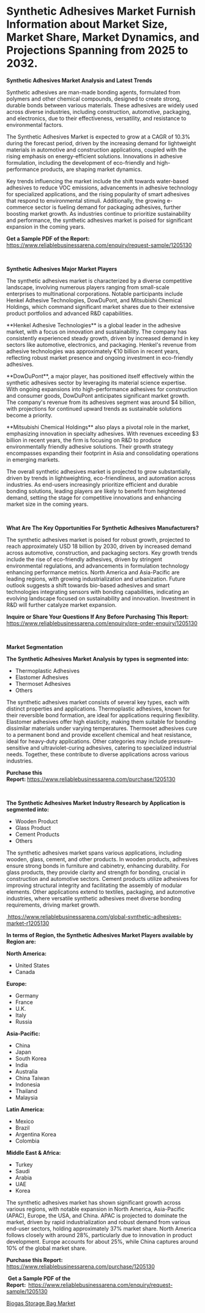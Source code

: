 <p><h1>Synthetic Adhesives Market Furnish Information about Market Size, Market Share, Market Dynamics, and Projections Spanning from 2025 to 2032.</h1></p><p><strong>Synthetic Adhesives Market Analysis and Latest Trends</strong></p>
<p><p>Synthetic adhesives are man-made bonding agents, formulated from polymers and other chemical compounds, designed to create strong, durable bonds between various materials. These adhesives are widely used across diverse industries, including construction, automotive, packaging, and electronics, due to their effectiveness, versatility, and resistance to environmental factors.</p><p>The Synthetic Adhesives Market is expected to grow at a CAGR of 10.3% during the forecast period, driven by the increasing demand for lightweight materials in automotive and construction applications, coupled with the rising emphasis on energy-efficient solutions. Innovations in adhesive formulation, including the development of eco-friendly and high-performance products, are shaping market dynamics. </p><p>Key trends influencing the market include the shift towards water-based adhesives to reduce VOC emissions, advancements in adhesive technology for specialized applications, and the rising popularity of smart adhesives that respond to environmental stimuli. Additionally, the growing e-commerce sector is fueling demand for packaging adhesives, further boosting market growth. As industries continue to prioritize sustainability and performance, the synthetic adhesives market is poised for significant expansion in the coming years.</p></p>
<p><strong>Get a Sample PDF of the Report:&nbsp;</strong> <a href="https://www.reliablebusinessarena.com/enquiry/request-sample/1205130?utm_campaign=3492&utm_medium=2&utm_source=Github&utm_content=ia&utm_term=01042025&utm_id=synthetic-adhesives">https://www.reliablebusinessarena.com/enquiry/request-sample/1205130</a></p>
<p>&nbsp;</p>
<p><strong>Synthetic Adhesives Major Market Players</strong></p>
<p><p>The synthetic adhesives market is characterized by a diverse competitive landscape, involving numerous players ranging from small-scale enterprises to multinational corporations. Notable participants include Henkel Adhesive Technologies, DowDuPont, and Mitsubishi Chemical Holdings, which command significant market shares due to their extensive product portfolios and advanced R&D capabilities.</p><p>**Henkel Adhesive Technologies** is a global leader in the adhesive market, with a focus on innovation and sustainability. The company has consistently experienced steady growth, driven by increased demand in key sectors like automotive, electronics, and packaging. Henkel's revenue from adhesive technologies was approximately €10 billion in recent years, reflecting robust market presence and ongoing investment in eco-friendly adhesives.</p><p>**DowDuPont**, a major player, has positioned itself effectively within the synthetic adhesives sector by leveraging its material science expertise. With ongoing expansions into high-performance adhesives for construction and consumer goods, DowDuPont anticipates significant market growth. The company's revenue from its adhesives segment was around $4 billion, with projections for continued upward trends as sustainable solutions become a priority.</p><p>**Mitsubishi Chemical Holdings** also plays a pivotal role in the market, emphasizing innovation in specialty adhesives. With revenues exceeding $3 billion in recent years, the firm is focusing on R&D to produce environmentally friendly adhesive solutions. Their growth strategy encompasses expanding their footprint in Asia and consolidating operations in emerging markets.</p><p>The overall synthetic adhesives market is projected to grow substantially, driven by trends in lightweighting, eco-friendliness, and automation across industries. As end-users increasingly prioritize efficient and durable bonding solutions, leading players are likely to benefit from heightened demand, setting the stage for competitive innovations and enhancing market size in the coming years.</p></p>
<p>&nbsp;</p>
<p><strong>What Are The Key Opportunities For Synthetic Adhesives Manufacturers?</strong></p>
<p><p>The synthetic adhesives market is poised for robust growth, projected to reach approximately USD 18 billion by 2030, driven by increased demand across automotive, construction, and packaging sectors. Key growth trends include the rise of eco-friendly adhesives, driven by stringent environmental regulations, and advancements in formulation technology enhancing performance metrics. North America and Asia-Pacific are leading regions, with growing industrialization and urbanization. Future outlook suggests a shift towards bio-based adhesives and smart technologies integrating sensors with bonding capabilities, indicating an evolving landscape focused on sustainability and innovation. Investment in R&D will further catalyze market expansion.</p></p>
<p><strong>Inquire or Share Your Questions If Any Before Purchasing This Report:</strong> <a href="https://www.reliablebusinessarena.com/enquiry/pre-order-enquiry/1205130?utm_campaign=3492&utm_medium=2&utm_source=Github&utm_content=ia&utm_term=01042025&utm_id=synthetic-adhesives">https://www.reliablebusinessarena.com/enquiry/pre-order-enquiry/1205130</a></p>
<p>&nbsp;</p>
<p><strong>Market Segmentation</strong></p>
<p><strong>The Synthetic Adhesives Market Analysis by types is segmented into:</strong></p>
<p><ul><li>Thermoplastic Adhesives</li><li>Elastomer Adhesives</li><li>Thermoset Adhesives</li><li>Others</li></ul></p>
<p><p>The synthetic adhesives market consists of several key types, each with distinct properties and applications. Thermoplastic adhesives, known for their reversible bond formation, are ideal for applications requiring flexibility. Elastomer adhesives offer high elasticity, making them suitable for bonding dissimilar materials under varying temperatures. Thermoset adhesives cure to a permanent bond and provide excellent chemical and heat resistance, ideal for heavy-duty applications. Other categories may include pressure-sensitive and ultraviolet-curing adhesives, catering to specialized industrial needs. Together, these contribute to diverse applications across various industries.</p></p>
<p><strong>Purchase this Report:&nbsp;</strong><a href="https://www.reliablebusinessarena.com/purchase/1205130?utm_campaign=3492&utm_medium=2&utm_source=Github&utm_content=ia&utm_term=01042025&utm_id=synthetic-adhesives">https://www.reliablebusinessarena.com/purchase/1205130</a></p>
<p>&nbsp;</p>
<p><strong>The Synthetic Adhesives Market Industry Research by Application is segmented into:</strong></p>
<p><ul><li>Wooden Product</li><li>Glass Product</li><li>Cement Products</li><li>Others</li></ul></p>
<p><p>The synthetic adhesives market spans various applications, including wooden, glass, cement, and other products. In wooden products, adhesives ensure strong bonds in furniture and cabinetry, enhancing durability. For glass products, they provide clarity and strength for bonding, crucial in construction and automotive sectors. Cement products utilize adhesives for improving structural integrity and facilitating the assembly of modular elements. Other applications extend to textiles, packaging, and automotive industries, where versatile synthetic adhesives meet diverse bonding requirements, driving market growth.</p></p>
<p><a href="https://www.reliablebusinessarena.com/global-synthetic-adhesives-market-r1205130?utm_campaign=3492&utm_medium=2&utm_source=Github&utm_content=ia&utm_term=01042025&utm_id=synthetic-adhesives">&nbsp;https://www.reliablebusinessarena.com/global-synthetic-adhesives-market-r1205130</a></p>
<p><strong>In terms of Region, the Synthetic Adhesives Market Players available by Region are:</strong></p>
<p>
    <p> <strong> North America: </strong>
        <ul>
            <li>United States</li>
            <li>Canada</li>
        </ul>
        </p> 
    <p> <strong> Europe: </strong>
        <ul>
            <li>Germany</li>
            <li>France</li>
            <li>U.K.</li>
            <li>Italy</li>
            <li>Russia</li>
        </ul>
        </p> 
    <p> <strong> Asia-Pacific: </strong>
        <ul>
            <li>China</li>
            <li>Japan</li>
            <li>South Korea</li>
            <li>India</li>
            <li>Australia</li>
            <li>China Taiwan</li>
            <li>Indonesia</li>
            <li>Thailand</li>
            <li>Malaysia</li>
        </ul>
        </p> 
    <p> <strong> Latin America: </strong>
        <ul>
            <li>Mexico</li>
            <li>Brazil</li>
            <li>Argentina Korea</li>
            <li>Colombia</li>
        </ul>
        </p> 
    <p> <strong> Middle East & Africa: </strong>
        <ul>
            <li>Turkey</li>
            <li>Saudi</li>
            <li>Arabia</li>
            <li>UAE</li>
            <li>Korea</li>
        </ul>
    </p>
    </p>
<p><p>The synthetic adhesives market has shown significant growth across various regions, with notable expansion in North America, Asia-Pacific (APAC), Europe, the USA, and China. APAC is projected to dominate the market, driven by rapid industrialization and robust demand from various end-user sectors, holding approximately 37% market share. North America follows closely with around 28%, particularly due to innovation in product development. Europe accounts for about 25%, while China captures around 10% of the global market share.</p></p>
<p><strong>Purchase this Report: </strong><a href="https://www.reliablebusinessarena.com/purchase/1205130?utm_campaign=3492&utm_medium=2&utm_source=Github&utm_content=ia&utm_term=01042025&utm_id=synthetic-adhesives">https://www.reliablebusinessarena.com/purchase/1205130</a></p>
<p>&nbsp;<strong>Get a Sample PDF of the Report:&nbsp;&nbsp;</strong><a href="https://www.reliablebusinessarena.com/enquiry/request-sample/1205130?utm_campaign=3492&utm_medium=2&utm_source=Github&utm_content=ia&utm_term=01042025&utm_id=synthetic-adhesives">https://www.reliablebusinessarena.com/enquiry/request-sample/1205130</a></p>
<p><strong></strong></p>
<p><p><a href="https://github.com/pichuaadh0/Market-Research-Report-List-1/blob/main/biogas-storage-bag-market.md?utm_campaign=3492&utm_medium=2&utm_source=Github&utm_content=ia&utm_term=01042025&utm_id=synthetic-adhesives">Biogas Storage Bag Market</a></p></p>